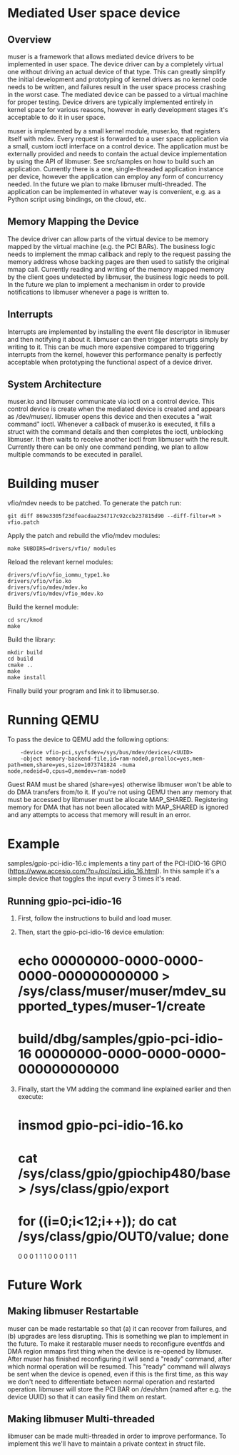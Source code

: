 Mediated User space device
==========================

Overview
--------

muser is a framework that allows mediated device drivers to be implemented in
user space. The device driver can by a completely virtual one without driving
an actual device of that type. This can greatly simplify the initial
development and prototyping of kernel drivers as no kernel code needs to be
written, and failures result in the user space process crashing in the worst
case. The mediated device can be passed to a virtual machine for proper
testing. Device drivers are typically implemented entirely in kernel space for
various reasons, however in early development stages it's acceptable to do it
in user space.

muser is implemented by a small kernel module, muser.ko, that registers itself
with mdev. Every request is forwarded to a user space application via a small,
custom ioctl interface on a control device. The application must be externally
provided and needs to contain the actual device implementation by using the API
of libmuser. See src/samples on how to build such an application.  Currently
there is a one, single-threaded application instance per device, however the
application can employ any form of concurrency needed. In the future we plan to
make libmuser multi-threaded.  The application can be implemented in whatever
way is convenient, e.g. as a Python script using bindings, on the cloud, etc.


Memory Mapping the Device
-------------------------

The device driver can allow parts of the virtual device to be memory mapped by
the virtual machine (e.g. the PCI BARs). The business logic needs to implement
the mmap callback and reply to the request passing the memory address whose
backing pages are then used to satisfy the original mmap call. Currently
reading and writing of the memory mapped memory by the client goes undetected
by libmuser, the business logic needs to poll. In the future we plan to
implement a mechanism in order to provide notifications to libmuser whenever a
page is written to.


Interrupts
----------

Interrupts are implemented by installing the event file descriptor in libmuser
and then notifying it about it. libmuser can then trigger interrupts simply by
writing to it. This can be much more expensive compared to triggering interrupts
from the kernel, however this performance penalty is perfectly acceptable when
prototyping the functional aspect of a device driver.


System Architecture
-------------------

muser.ko and libmuser communicate via ioctl on a control device. This control
device is create when the mediated device is created and appears as
/dev/muser/<UUID>. libmuser opens this device and then executes a "wait
command" ioctl. Whenever a callback of muser.ko is executed, it fills a struct
with the command details and then completes the ioctl, unblocking libmuser. It
then waits to receive another ioctl from libmuser with the result. Currently
there can be only one command pending, we plan to allow multiple commands to be
executed in parallel.


Building muser
==============

vfio/mdev needs to be patched. To generate the patch run:

	git diff 869e3305f23dfeacdaa234717c92ccb237815d90 --diff-filter=M > vfio.patch

Apply the patch and rebuild the vfio/mdev modules:

	make SUBDIRS=drivers/vfio/ modules

Reload the relevant kernel modules:

	drivers/vfio/vfio_iommu_type1.ko
	drivers/vfio/vfio.ko
	drivers/vfio/mdev/mdev.ko
	drivers/vfio/mdev/vfio_mdev.ko

Build the kernel module:

	cd src/kmod
	make

Build the library:

	mkdir build
	cd build
	cmake ..
	make
	make install

Finally build your program and link it to libmuser.so.

Running QEMU
============

To pass the device to QEMU add the following options:

		-device vfio-pci,sysfsdev=/sys/bus/mdev/devices/<UUID>
		-object memory-backend-file,id=ram-node0,prealloc=yes,mem-path=mem,share=yes,size=1073741824 -numa node,nodeid=0,cpus=0,memdev=ram-node0

Guest RAM must be shared (share=yes) otherwise libmuser won't be able to do DMA
transfers from/to it. If you're not using QEMU then any memory that must be
accessed by libmuser must be allocate MAP_SHARED. Registering memory for DMA
that has not been allocated with MAP_SHARED is ignored and any attempts to
access that memory will result in an error.

Example
=======

samples/gpio-pci-idio-16.c implements a tiny part of the PCI-IDIO-16 GPIO
(https://www.accesio.com/?p=/pci/pci_idio_16.html). In this sample it's a simple
device that toggles the input every 3 times it's read.

Running gpio-pci-idio-16
------------------------

1. First, follow the instructions to build and load muser.
2. Then, start the gpio-pci-idio-16 device emulation:

	# echo 00000000-0000-0000-0000-000000000000 > /sys/class/muser/muser/mdev_supported_types/muser-1/create
	# build/dbg/samples/gpio-pci-idio-16 00000000-0000-0000-0000-000000000000

3. Finally, start the VM adding the command line explained earlier and then
execute:

	# insmod gpio-pci-idio-16.ko
	# cat /sys/class/gpio/gpiochip480/base > /sys/class/gpio/export
	# for ((i=0;i<12;i++)); do cat /sys/class/gpio/OUT0/value; done
	0
	0
	0
	1
	1
	1
	0
	0
	0
	1
	1
	1


Future Work
===========

Making libmuser Restartable
----------------------------

muser can be made restartable so that (a) it can recover from failures, and
(b) upgrades are less disrupting. This is something we plan to implement in the
future. To make it restarable muser needs to reconfigure eventfds and DMA
region mmaps first thing when the device is re-opened by libmuser. After muser
has finished reconfiguring it will send a "ready" command, after which normal
operation will be resumed. This "ready" command will always be sent when the
device is opened, even if this is the first time, as this way we don't need to
differentiate between normal operation and restarted operation. libmuser will
store the PCI BAR on /dev/shm (named after e.g. the device UUID) so that it can
easily find them on restart.


Making libmuser Multi-threaded
-------------------------------

libmuser can be made multi-threaded in order to improve performance. To
implement this we'll have to maintain a private context in struct file.
